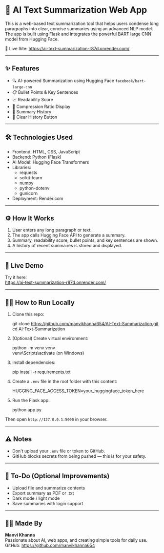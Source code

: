 # 📝 AI Text Summarization Web App

This is a web-based text summarization tool that helps users condense long paragraphs into clear, concise summaries using an advanced NLP model. The app is built using Flask and integrates the powerful BART large CNN model from Hugging Face.

🔗 Live Site: https://ai-text-summarization-r87d.onrender.com/

---

## ✨ Features

- 🔍 AI-powered Summarization using Hugging Face `facebook/bart-large-cnn`
- 📋 Bullet Points & Key Sentences
- 📈 Readability Score
- 🧮 Compression Ratio Display
- 📜 Summary History
- 🧹 Clear History Button

---

## 🛠️ Technologies Used

- Frontend: HTML, CSS, JavaScript
- Backend: Python (Flask)
- AI Model: Hugging Face Transformers
- Libraries:
  - requests
  - scikit-learn
  - numpy
  - python-dotenv
  - gunicorn
- Deployment: Render.com

---

## ⚙️ How It Works

1. User enters any long paragraph or text.
2. The app calls Hugging Face API to generate a summary.
3. Summary, readability score, bullet points, and key sentences are shown.
4. A history of recent summaries is stored and displayed.

---

## 🚀 Live Demo

Try it here:  
https://ai-text-summarization-r87d.onrender.com/

---

## 🧑‍💻 How to Run Locally

1. Clone this repo:

   git clone https://github.com/manvikhanna654/AI-Text-Summarization.git  
   cd AI-Text-Summarization

2. (Optional) Create virtual environment:

   python -m venv venv  
   venv\Scripts\activate   (on Windows)

3. Install dependencies:

   pip install -r requirements.txt

4. Create a `.env` file in the root folder with this content:

   HUGGING_FACE_ACCESS_TOKEN=your_huggingface_token_here

5. Run the Flask app:

   python app.py

Then open `http://127.0.0.1:5000` in your browser.

---

## ⚠️ Notes

- Don't upload your `.env` file or token to GitHub.
- GitHub blocks secrets from being pushed — this is for your safety.

---

## 📌 To-Do (Optional Improvements)

- Upload file and summarize contents
- Export summary as PDF or .txt
- Dark mode / light mode
- Save summaries with login support

---

## 🙋‍♀️ Made By

**Manvi Khanna**  
Passionate about AI, web apps, and creating simple tools for daily use.  
GitHub: https://github.com/manvikhanna654
